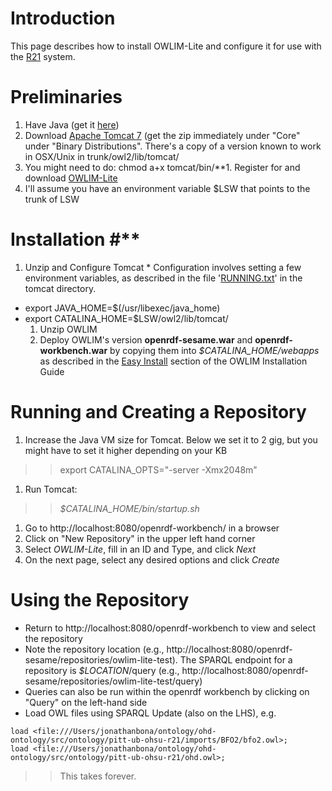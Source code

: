 # Introduction #

This page describes how to install OWLIM-Lite and configure it for use with the [R21](https://code.google.com/p/lsw2/source/detail?r=21) system.



# Preliminaries #
  1. Have Java (get it [here](http://www.oracle.com/technetwork/java/javase/downloads/index.html))
  1. Download [Apache Tomcat 7](http://tomcat.apache.org/download-70.cgi) (get the zip immediately under "Core" under "Binary Distributions". There's a copy of a version known to work in OSX/Unix in trunk/owl2/lib/tomcat/
  1. You might need to do: chmod a+x tomcat/bin/**1. Register for and download [OWLIM-Lite](http://www.ontotext.com/owlim/owlim-lite-registration)
  1. I'll assume you have an environment variable $LSW that points to the trunk of LSW
# Installation #**

  1. Unzip and Configure Tomcat
    * Configuration involves setting a few environment variables, as described in the file '[RUNNING.txt](http://tomcat.apache.org/tomcat-7.0-doc/RUNNING.txt)' in the tomcat directory.
  * export JAVA\_HOME=$(/usr/libexec/java\_home)
  * export CATALINA\_HOME=$LSW/owl2/lib/tomcat/
    1. Unzip OWLIM
    1. Deploy OWLIM's version **openrdf-sesame.war** and **openrdf-workbench.war** by copying them into _$CATALINA\_HOME/webapps_ as described in the [Easy Install](http://owlim.ontotext.com/display/OWLIMv52/OWLIM-Lite+Installation#OWLIM-LiteInstallation-Easyinstall) section of the OWLIM Installation Guide


# Running and Creating a Repository #
  1. Increase the Java VM size for Tomcat. Below we set it to 2 gig, but you might have to set it higher depending on your KB
> > export CATALINA\_OPTS="-server -Xmx2048m"
  1. Run Tomcat:
> > _$CATALINA\_HOME/bin/startup.sh_
  1. Go to http://localhost:8080/openrdf-workbench/ in a browser
  1. Click on "New Repository" in the upper left hand corner
  1. Select _OWLIM-Lite_, fill in an ID and Type, and click _Next_
  1. On the next page, select any desired options and click _Create_


# Using the Repository #
  * Return to http://localhost:8080/openrdf-workbench to view and select the repository
  * Note the repository location (e.g., http://localhost:8080/openrdf-sesame/repositories/owlim-lite-test). The SPARQL endpoint for a repository is _$LOCATION_/query (e.g., http://localhost:8080/openrdf-sesame/repositories/owlim-lite-test/query)
  * Queries can also be run within the openrdf workbench by clicking on "Query" on the left-hand side
  * Load OWL files using SPARQL Update (also on the LHS), e.g.
```
load <file:///Users/jonathanbona/ontology/ohd-ontology/src/ontology/pitt-ub-ohsu-r21/imports/BFO2/bfo2.owl>; 
load <file:///Users/jonathanbona/ontology/ohd-ontology/src/ontology/pitt-ub-ohsu-r21/ohd.owl>;
```
> > This takes forever.